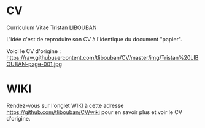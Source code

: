 # CV
Curriculum Vitae Tristan LIBOUBAN


L'idée c'est de reproduire son CV à l'identique du document "papier".

Voici le CV d'origine :
https://raw.githubusercontent.com/tlibouban/CV/master/img/Tristan%20LIBOUBAN-page-001.jpg

# WIKI
Rendez-vous sur l'onglet WIKI à cette adresse https://github.com/tlibouban/CV/wiki pour en savoir plus et voir le CV d'origine.

